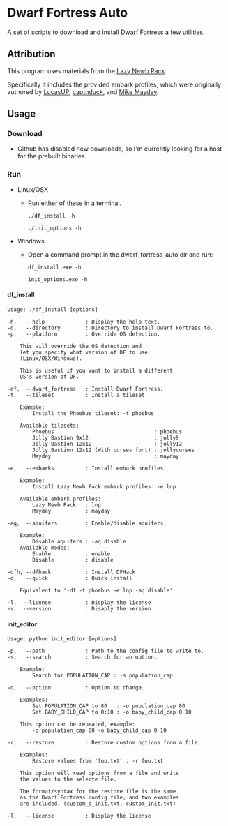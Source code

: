 Dwarf Fortress Auto
===================

A set of scripts to download and install Dwarf Fortress a few utilities.

## Attribution

This program uses materials from the
[Lazy Newb Pack](http://www.bay12forums.com/smf/index.php?topic=59026.0).

Specifically it includes the provided embark profiles, which
were originally authored by
[LucasUP](http://www.funkybomp.com/),
[captnduck](https://www.youtube.com/user/captnduck), and
[Mike Mayday](http://mayday.w.staszic.waw.pl/df.php).


## Usage
### Download

- Github has disabled new downloads, so I'm currently looking for a host for
  the prebuilt binaries.

### Run

- Linux/OSX
    - Run either of these in a terminal.

        `./df_install -h`

        `./init_options -h`

- Windows
    - Open a command prompt in the dwarf_fortress_auto dir and run:

        `df_install.exe -h`

        `init_options.exe -h`

#### df\_install

    Usage: ./df_install [options]

    -h,   --help             : Display the help text.
    -d,   --directory        : Directory to install Dwarf Fortress to.
    -p,   --platform         : Override OS detection.

        This will override the OS detection and
        let you specify what version of DF to use
        (Linux/OSX/Windows).

        This is useful if you want to install a different
        OS's version of DF.

    -df,  --dwarf_fortress   : Install Dwarf Fortress.
    -t,   --tileset          : Install a tileset

        Example:
            Install the Phoebus tileset: -t phoebus

        Available tilesets:
            Phoebus                                : phoebus
            Jolly Bastion 9x12                     : jolly9
            Jolly Bastion 12x12                    : jolly12
            Jolly Bastion 12x12 (With curses font) : jollycurses
            Mayday                                 : mayday

    -e,   --embarks          : Install embark profiles

        Example:
            Install Lazy Newb Pack embark profiles: -e lnp

        Available embark profiles:
            Lazy Newb Pack   : lnp
            Mayday           : mayday

    -aq,  --aquifers         : Enable/disable aquifers

        Example:
            Disable aquifers : -aq disable
        Available modes:
            Enable           : enable
            Disable          : disable

    -dfh, --dfhack           : Install DFHack
    -q,   --quick            : Quick install

        Equivalent to '-df -t phoebus -e lnp -aq disable'

    -l,  --license           : Display the license
    -v,  --version           : Disaply the version


#### init\_editor
    Usage: python init_editor [options]

    -p,   --path             : Path to the config file to write to.
    -s,   --search           : Search for an option.

        Example:
            Search for POPULATION_CAP : -s population_cap

    -o,   --option           : Option to change.

        Examples:
            Set POPULATION_CAP to 80   : -o population_cap 80
            Set BABY_CHILD_CAP to 0:10 : -o baby_child_cap 0 10

        This option can be repeated, example:
            -o population_cap 80 -o baby_child_cap 0 10

    -r,   --restore          : Restore custom options from a file.

        Examples:
            Restore values from 'foo.txt' : -r foo.txt

        This option will read options from a file and write
        the values to the selecte file.

        The format/syntax for the restore file is the same
        as the Dwarf Fortress config file, and two examples
        are included. (custom_d_init.txt, custom_init.txt)

    -l,   --license          : Display the license

